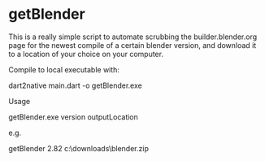 # getBlender

This is a really simple script to automate scrubbing the builder.blender.org page for the newest compile of a certain blender version, and download it to a location of your choice on your computer.

Compile to local executable with:

dart2native main.dart -o getBlender.exe

Usage 

getBlender.exe version outputLocation

e.g.

getBlender 2.82 c:\downloads\blender.zip

